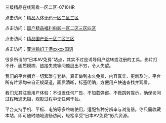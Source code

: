 三级精品在线观看一区二区-0710HR

点击访问：<a href="https://heiliaoxqkkct.pages.dev">精品人体无码一区二区三区</a>

点击访问：<a href="https://heiliaoxwd5i8.pages.dev">国产精品福利电影一区二区三区四区</a>

点击访问：<a href="https://heiliaoll4qsx.pages.dev">精品国产亚一区二区三区</a>

点击访问：<a href="https://heiliaoxwd5i8.pages.dev">亚洲熟妇丰满xxxxx国语</a>

很多所谓的“日本AV免费”站点，其实不过是诱导用户跳转或注册的工具。影片打不开、画质模糊、链接失效等问题层出不穷，令人失望。

我们的平台摒弃一切繁琐与套路，真正做到永久免费、内容真实、更新及时。平台所有片源均来自正规渠道，画质清晰，标签明确，方便用户快速查找并观看。

我们尤其注重用户体验：不设置任何广告、不加载弹窗、不做跳转提示，确保访问过程畅通无阻，观影过程中无任何干扰。

平台支持手机、平板、电脑等多终端使用，适配各种分辨率与浏览器。你只需收藏本站，即可随时随地流畅访问，轻松享受“日本AV免费”影片资源。

<span style="display:none;">[Canonical link]( https://github.com/ln20250710/riben526 ）</span>
